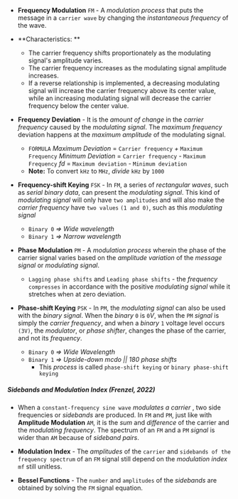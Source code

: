 - **Frequency Modulation** `FM` - A *modulation process* that puts the message in a `carrier wave` by changing the *instantaneous frequency* of the wave. 
- **Characteristics: **
	- The carrier frequency shifts proportionately as the modulating signal's amplitude varies.
	- The carrier frequency increases as the modulating signal amplitude increases.
	- If a reverse relationship is implemented, a decreasing modulating signal will increase the carrier frequency above its center value, while an increasing modulating signal will decrease the carrier frequency below the center value.

- **Frequency Deviation** - It is the *amount of change* in the *carrier frequency* caused by the *modulating signal*. The *maximum frequency* deviation happens at the *maximum amplitude* of the modulating signal.
	- `FORMULA`
		*Maximum Deviation* = `Carrier frequency` *+* `Maximum Frequency`
		*Minimum Deviation* = `Carrier frequency` *-* `Maximum Frequency`
		*fd* = `Maximum deviation` *-* `Minimum deviation`
	- **Note:** To convert `kHz` to `MHz`, *divide* `kHz` by `1000`

- **Frequency-shift Keying** `FSK` - In `FM`, a series of *rectangular waves*, such as *serial binary data*, can present the *modulating signal*. This kind of *modulating signal* will only have `two amplitudes` and will also make the *carrier frequency* have `two values` `(1 and 0)`, such as this *modulating signal*
	- `Binary 0` *=>* *Wide wavelength*
	- `Binary 1` *=>* *Narrow wavelength*

- **Phase Modulation** `PM` - A *modulation process* wherein the phase of the carrier signal varies based on the *amplitude variation* of the *message signal* or *modulating signal*.
	- `Lagging phase shifts` and `Leading phase shifts` - the *frequency* `compresses` in accordance with the positive *modulating signal* while it stretches when at zero deviation.

- **Phase-shift Keying** `PSK` - In `PM`, the *modulating signal* can also be used with the *binary signal*. When the *binary* `0` is `0`*V*, when the `PM` *signal* is simply the *carrier frequency*, and when a *binary* `1` voltage level occurs `(3V)`, the *modulator*, or *phase shifter*, changes the phase of the carrier, and not its *frequency*.
	- `Binary 0` *=>* *Wide Wavelength*
	- `Binary 1` *=>* *Upside-down mcdo || 180 phase shifts*
		- This *process* is called `phase-shift keying` or `binary phase-shift keying`

##### Sidebands and Modulation Index (Frenzel, 2022)
-  When a `constant-frequency sine wave` *modulates a carrier* , two side frequencies or *sidebands* are produced. In `FM` and `PM`, just like with **Amplitude Modulation** `AM`, it is the *sum* and *difference* of the carrier and the *modulating frequency*. The spectrum of an `FM` and a `PM` *signal* is wider than `AM` because of *sideband pairs*.

- **Modulation Index** - The *amplitudes* of the `carrier` and `sidebands of the frequency spectrum` of an `FM` signal still depend on the *modulation index* `mf` still unitless.

- **Bessel Functions** - The `number` and `amplitudes` of the *sidebands* are obtained by solving the `FM` signal equation.